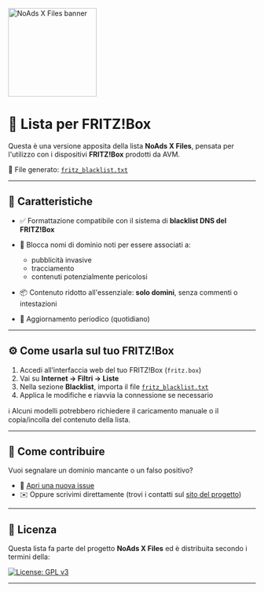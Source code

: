 <img src="https://xfiles.noads.it/img/xfiles_shadow_icon23.png" alt="NoAds X Files banner" width="180"/>

# 📡 Lista per FRITZ!Box

Questa è una versione apposita della lista **NoAds X Files**, pensata per l'utilizzo con i dispositivi **FRITZ!Box** prodotti da AVM.

📁 File generato: [`fritz_blacklist.txt`](fritz_blacklist.txt)

---

## 🧩 Caratteristiche

- ✅ Formattazione compatibile con il sistema di **blacklist DNS del FRITZ!Box**
- 🚫 Blocca nomi di dominio noti per essere associati a:
  - pubblicità invasive
  - tracciamento
  - contenuti potenzialmente pericolosi

- 📦 Contenuto ridotto all'essenziale: **solo domini**, senza commenti o intestazioni
- 🔁 Aggiornamento periodico (quotidiano)

---

## ⚙️ Come usarla sul tuo FRITZ!Box

1. Accedi all’interfaccia web del tuo FRITZ!Box (`fritz.box`)
2. Vai su **Internet → Filtri → Liste**
3. Nella sezione **Blacklist**, importa il file [`fritz_blacklist.txt`](fritz_blacklist.txt)
4. Applica le modifiche e riavvia la connessione se necessario

ℹ️ Alcuni modelli potrebbero richiedere il caricamento manuale o il copia/incolla del contenuto della lista.

---

## 🤝 Come contribuire

Vuoi segnalare un dominio mancante o un falso positivo?

- 📩 [Apri una nuova issue](https://github.com/gioxx/xfiles/issues/new/choose)
- ✉️ Oppure scrivimi direttamente (trovi i contatti sul [sito del progetto](https://xfiles.noads.it))

---

## 📜 Licenza

Questa lista fa parte del progetto **NoAds X Files** ed è distribuita secondo i termini della:

[![License: GPL v3](https://img.shields.io/badge/License-GPLv3-blue.svg)](https://www.gnu.org/licenses/gpl-3.0)

---
